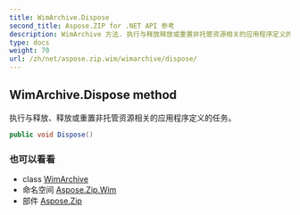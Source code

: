 ```yaml
---
title: WimArchive.Dispose
second_title: Aspose.ZIP for .NET API 参考
description: WimArchive 方法. 执行与释放释放或重置非托管资源相关的应用程序定义的任务
type: docs
weight: 70
url: /zh/net/aspose.zip.wim/wimarchive/dispose/
---
```

## WimArchive.Dispose method

执行与释放、释放或重置非托管资源相关的应用程序定义的任务。

```csharp
public void Dispose()
```

### 也可以看看

* class [WimArchive](../)
* 命名空间 [Aspose.Zip.Wim](../../wimarchive/)
* 部件 [Aspose.Zip](../../../)


